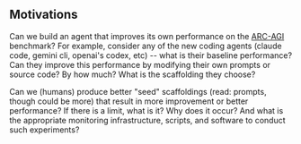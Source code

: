 ## Motivations

Can we build an agent that improves its own performance on the [ARC-AGI](https://arcprize.org/arc-agi/2/) benchmark? For example, consider any of the new coding agents (claude code, gemini cli, openai's codex, etc) -- what is their baseline performance? Can they improve this performance by modifying their own prompts or source code? By how much? What is the scaffolding they choose? 

Can we (humans) produce better "seed" scaffoldings (read: prompts, though could be more) that result in more improvement or better performance? If there is a limit, what is it? Why does it occur? And what is the appropriate monitoring infrastructure, scripts, and software to conduct such experiments?
